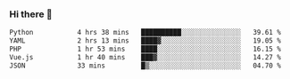 ### Hi there 👋

<!--START_SECTION:waka-->

```txt
Python           4 hrs 38 mins   ██████████░░░░░░░░░░░░░░░   39.61 %
YAML             2 hrs 13 mins   ████▓░░░░░░░░░░░░░░░░░░░░   19.05 %
PHP              1 hr 53 mins    ████░░░░░░░░░░░░░░░░░░░░░   16.15 %
Vue.js           1 hr 40 mins    ███▓░░░░░░░░░░░░░░░░░░░░░   14.27 %
JSON             33 mins         █▒░░░░░░░░░░░░░░░░░░░░░░░   04.70 %
```

<!--END_SECTION:waka-->

<!--
**Jonas-VanHaeken/Jonas-VanHaeken** is a ✨ _special_ ✨ repository because its `README.md` (this file) appears on your GitHub profile.

Here are some ideas to get you started:

- 🔭 I’m currently working on ...
- 🌱 I’m currently learning ...
- 👯 I’m looking to collaborate on ...
- 🤔 I’m looking for help with ...
- 💬 Ask me about ...
- 📫 How to reach me: ...
- 😄 Pronouns: ...
- ⚡ Fun fact: ...
-->
